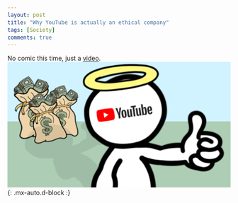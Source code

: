 ```yaml
---
layout: post
title: "Why YouTube is actually an ethical company"
tags: [Society]
comments: true
---
```


No comic this time, just a [video](https://www.youtube.com/watch?v=Ueg9NXteHm0).
!["Why YouTube is actually an ethical company"](/comics/thumbnail1.png){: .mx-auto.d-block :}
